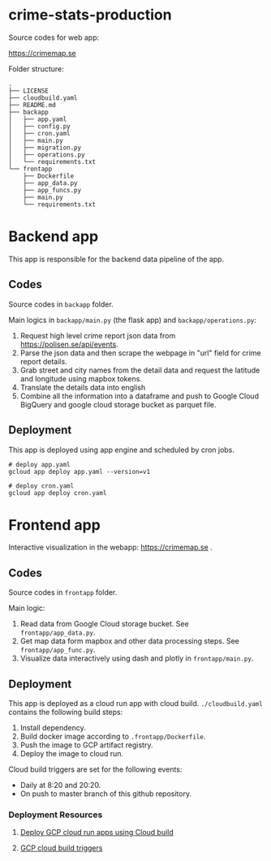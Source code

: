 # crime-stats-production
Source codes for web app: 

https://crimemap.se

Folder structure: 
```
.
├── LICENSE
├── cloudbuild.yaml
├── README.md
├── backapp
│   ├── app.yaml
│   ├── config.py
│   ├── cron.yaml
│   ├── main.py
│   ├── migration.py
│   ├── operations.py
│   └── requirements.txt
└── frontapp
    ├── Dockerfile
    ├── app_data.py
    ├── app_funcs.py
    ├── main.py
    └── requirements.txt

```

# Backend app

This app is responsible for the backend data pipeline of the app. 

## Codes
Source codes in `backapp` folder. 

Main logics in `backapp/main.py` (the flask app) and `backapp/operations.py`:
1. Request high level crime report json data from https://polisen.se/api/events. 
2. Parse the json data and then scrape the webpage in "url" field for crime report details. 
3. Grab street and city names from the detail data and request the latitude and longitude using mapbox tokens.
4. Translate the details data into english
5. Combine all the information into a dataframe and push to Google Cloud BigQuery and google cloud storage bucket as parquet file. 

## Deployment

This app is deployed using app engine and scheduled by cron jobs. 

```
# deploy app.yaml
gcloud app deploy app.yaml --version=v1

# deploy cron.yaml
gcloud app deploy cron.yaml
```

# Frontend app
Interactive visualization in the webapp: https://crimemap.se .

## Codes
Source codes in `frontapp` folder. 

Main logic: 
1. Read data from Google Cloud storage bucket. See `frontapp/app_data.py`. 
2. Get map data form mapbox and other data processing steps. See `frontapp/app_func.py`.
3. Visualize data interactively using dash and plotly in `frontapp/main.py`.   

## Deployment
This app is deployed as a cloud run app with cloud build. `./cloudbuild.yaml` contains the following build steps:
1. Install dependency.
2. Build docker image according to `.frontapp/Dockerfile`. 
3. Push the image to GCP artifact registry.
4. Deploy the image to cloud run.

Cloud build triggers are set for the following events:
* Daily at 8:20 and 20:20. 
* On push to master branch of this github repository.

### Deployment Resources
1. [Deploy GCP cloud run apps using Cloud build](https://cloud.google.com/build/docs/deploying-builds/deploy-cloud-run)

2. [GCP cloud build triggers](https://cloud.google.com/build/docs/automating-builds/create-manage-triggers#gcloud) 









